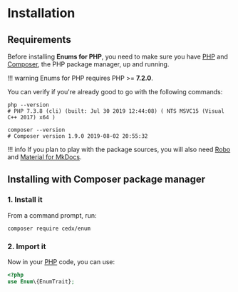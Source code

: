 # Installation

## Requirements
Before installing **Enums for PHP**, you need to make sure you have [PHP](https://secure.php.net)
and [Composer](https://getcomposer.org), the PHP package manager, up and running.

!!! warning
    Enums for PHP requires PHP >= **7.2.0**.
    
You can verify if you're already good to go with the following commands:

```shell
php --version
# PHP 7.3.8 (cli) (built: Jul 30 2019 12:44:08) ( NTS MSVC15 (Visual C++ 2017) x64 )

composer --version
# Composer version 1.9.0 2019-08-02 20:55:32
```

!!! info
    If you plan to play with the package sources, you will also need
    [Robo](https://robo.li) and [Material for MkDocs](https://squidfunk.github.io/mkdocs-material).

## Installing with Composer package manager

### 1. Install it
From a command prompt, run:

```shell
composer require cedx/enum
```

### 2. Import it
Now in your [PHP](https://secure.php.net) code, you can use:

```php
<?php
use Enum\{EnumTrait};
```
